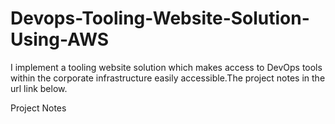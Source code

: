 # Devops-Tooling-Website-Solution-Using-AWS


I implement a tooling website solution which makes access to DevOps tools within the corporate infrastructure easily accessible.The project notes in the url link below.

Project Notes



